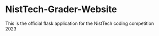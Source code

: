 # NistTech-Grader-Website
This is the official flask application for the NistTech coding competition 2023 
